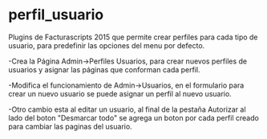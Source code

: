 # perfil_usuario
Plugins de Facturascripts 2015 que permite crear perfiles para cada tipo de usuario, para predefinir las opciones del menu por defecto.

-Crea la Página Admin->Perfiles Usuarios, para crear nuevos perfiles de usuarios y asignar las páginas que conforman cada perfil.

-Modifica el funcionamiento de Admin->Usuarios, en el formulario para crear un nuevo usuario se puede asignar un perfil al nuevo usuario.

-Otro cambio esta al editar un usuario, al final de la pestaña Autorizar al lado del boton "Desmarcar todo" se agrega un boton por cada perfil creado para cambiar las paginas del usuario.
